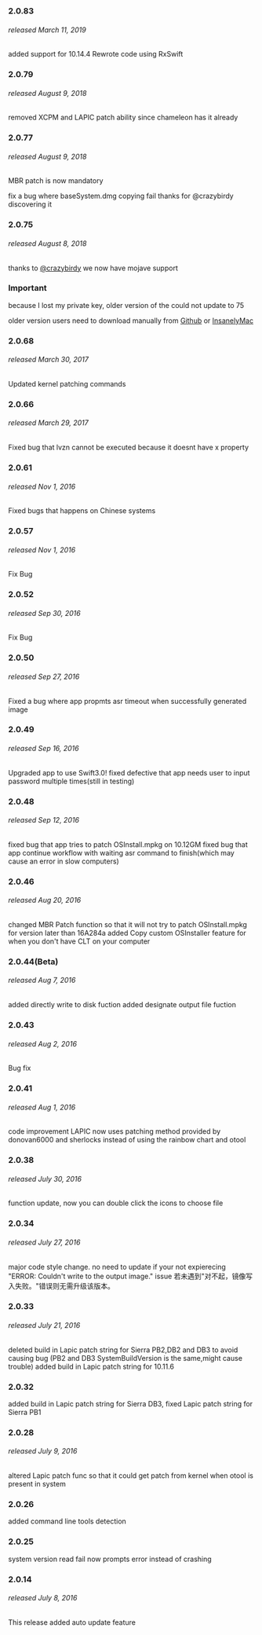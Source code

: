 ### 2.0.83
###### released March 11, 2019
added support for 10.14.4
Rewrote code using RxSwift

### 2.0.79
###### released August 9, 2018
removed XCPM and LAPIC patch ability since chameleon has it already

### 2.0.77
###### released August 9, 2018
MBR patch is now mandatory

fix a bug where baseSystem.dmg copying fail thanks for @crazybirdy discovering it

### 2.0.75
###### released August 8, 2018
thanks to [@crazybirdy](https://www.insanelymac.com/forum/files/file/944-mojave-mbr-hfs-firmware-check-patch/) we now have mojave support
### Important
because I lost my private key, older version of the could not update to 75

older version users need to download manually from [Github](https://github.com/arslan2012/Lazy-Hackintosh-Image-Generator) or [InsanelyMac](https://www.insanelymac.com/forum/files/file/567-hackintosh-custom-installer-generator/)

### 2.0.68
###### released March 30, 2017
Updated kernel patching commands

### 2.0.66
###### released March 29, 2017
Fixed bug that lvzn cannot be executed
because it doesnt have x property

### 2.0.61
###### released Nov 1, 2016
Fixed bugs that happens on Chinese systems

### 2.0.57
###### released Nov 1, 2016
Fix Bug

### 2.0.52
###### released Sep 30, 2016
Fix Bug

### 2.0.50
###### released Sep 27, 2016
Fixed a bug where app propmts asr timeout when successfully generated image

### 2.0.49
###### released Sep 16, 2016
Upgraded app to use Swift3.0!
fixed defective that app needs user to input password multiple times(still in testing)

### 2.0.48
###### released Sep 12, 2016
fixed bug that app tries to patch OSInstall.mpkg on 10.12GM
fixed bug that app continue workflow with waiting asr command to finish(which may cause an error in slow computers)

### 2.0.46
###### released Aug 20, 2016
changed MBR Patch function so that it will not try to patch OSInstall.mpkg for version later than 16A284a
added Copy custom OSInstaller feature for when you don't have CLT on your computer

### 2.0.44(Beta)
###### released Aug 7, 2016
added directly write to disk fuction
added designate output file fuction

### 2.0.43
###### released Aug 2, 2016
Bug fix

### 2.0.41
###### released Aug 1, 2016
code improvement
LAPIC now uses patching method provided by donovan6000 and sherlocks instead of using the rainbow chart and otool

### 2.0.38
###### released July 30, 2016
function update, now you can double click the icons to choose file

### 2.0.34
###### released July 27, 2016
major code style change.
no need to update if your not expierecing "ERROR: Couldn't write to the output image." issue
若未遇到"对不起，镜像写入失败。"错误则无需升级该版本。
### 2.0.33
###### released July 21, 2016
deleted build in Lapic patch string for Sierra PB2,DB2 and DB3 to avoid causing bug (PB2 and DB3 SystemBuildVersion is the same,might cause trouble)
added build in Lapic patch string for 10.11.6

### 2.0.32
added build in Lapic patch string for Sierra DB3, fixed Lapic patch string for Sierra PB1

### 2.0.28
###### released July 9, 2016
altered Lapic patch func so that it could get patch from kernel when otool is present in system

### 2.0.26
added command line tools detection

### 2.0.25
system version read fail now prompts error instead of crashing

### 2.0.14
###### released July 8, 2016
This release added auto update feature
